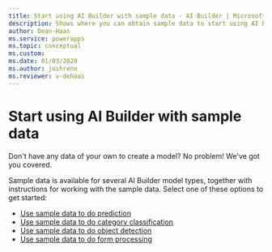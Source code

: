 ```yaml
---
title: Start using AI Builder with sample data - AI Builder | Microsoft Docs
description: Shows where you can obtain sample data to start using AI Builder.
author: Dean-Haas
ms.service: powerapps
ms.topic: conceptual
ms.custom: 
ms.date: 01/03/2020
ms.author: joshrenn
ms.reviewer: v-dehaas
---
```


# Start using AI Builder with sample data

Don't have any data of your own to create a model? No problem! We've got you covered.

Sample data is available for several AI Builder model types, together with instructions for working with the sample data. Select one of these options to get started:

- [Use sample data to do prediction](prediction-sample-data.md)
- [Use sample data to do category classification](text-classification-sample-data.md)
- [Use sample data to do object detection](object-detection-sample-data.md)
- [Use sample data to do form processing](form-processing-sample-data.md)
